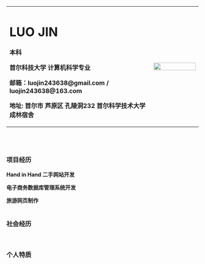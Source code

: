 
<table border="0">
  <tr>
    <td width="75%">
      <h1>LUO JIN</h1>
      <p><b>本科</b></p>
      <p><b>首尔科技大学 计算机科学专业</b></p>
      <p><b>邮箱：luojin243638@gmail.com / luojin243638@163.com
</b></p>
      <p><b>地址: 首尔市 芦原区 孔陵洞232 首尔科学技术大学 成林宿舍  </b></p>
    </td>
    <td width="25%">
      <img src="/luojin2.jpg" width="100%">
    </td>
  </tr>
</table>
<br>
<br>

### 项目经历
**Hand in Hand 二手网站开发**  


**电子商务数据库管理系统开发** 
<br>

**旅游网页制作** 
<br>
<br>


### 社会经历


<br>

### 个人特质 






